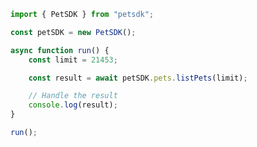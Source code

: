 <!-- Start SDK Example Usage [usage] -->
```typescript
import { PetSDK } from "petsdk";

const petSDK = new PetSDK();

async function run() {
    const limit = 21453;

    const result = await petSDK.pets.listPets(limit);

    // Handle the result
    console.log(result);
}

run();

```
<!-- End SDK Example Usage [usage] -->